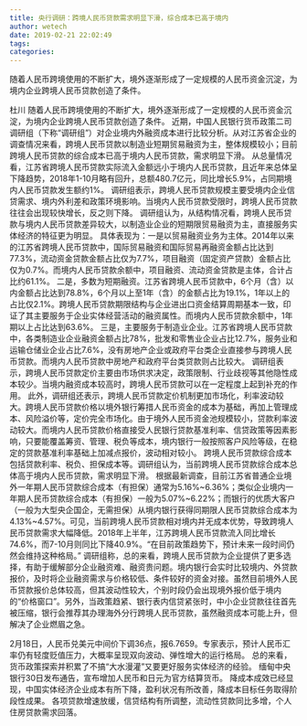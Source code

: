 ```yaml
---
title: 央行调研：跨境人民币贷款需求明显下滑，综合成本已高于境内
author: wetech
date: 2019-02-21 22:02:49
tags: 
categories: 
---
```

随着人民币跨境使用的不断扩大，境外逐渐形成了一定规模的人民币资金沉淀，为境内企业跨境人民币贷款创造了条件。
<!-- more -->
杜川
随着人民币跨境使用的不断扩大，境外逐渐形成了一定规模的人民币资金沉淀，为境内企业跨境人民币贷款创造了条件。
近期，中国人民银行货币政策二司调研组（下称“调研组”）对企业境内外融资成本进行比较分析。从对江苏省企业的调查情况来看，跨境人民币贷款以制造业短期贸易融资为主，整体规模较小；目前跨境人民币贷款的综合成本已高于境内人民币贷款，需求明显下滑。
从总量情况看，江苏省跨境人民币贷款实际流入金额远小于境内人民币贷款，且近年来总体呈下降趋势，2018年1-10月略有回升，总额480.7亿元，同比增长5.9%，占同期境内人民币贷款发生额约1%。
调研组表示，跨境人民币贷款规模主要受境内企业信贷需求、境内外利差和政策环境影响。当境内人民币贷款受限时，跨境人民币贷款往往会出现较快增长，反之则下降。
调研组认为，从结构情况看，跨境人民币贷款与境内人民币贷款差异较大，以制造业企业的短期限贸易融资为主，直接服务实体经济的特征更为明显。
具体表现为：一是以贸易融资业务为主体。2014年以来的江苏省跨境人民币贷款中，国际贸易融资和国际贸易再融资金额占比达到77.3%，流动资金贷款金额占比仅为7.7%，项目融资（固定资产贷款）金额占比仅为0.7%。而境内人民币贷款余额中，项目融资、流动资金贷款是主体，合计占比约61.1%。
二是，多数为短期融资。江苏省跨境人民币贷款中，6个月（含）以内金额占比达到78.8%，6个月以上至1年（含）的金额占比为19.1%，1年以上的占比仅2.1%。跨境人民币贷款期限结构与企业进出口资金结算周期基本一致，印证了其主要服务于企业实体经营活动的融资属性。而境内人民币贷款余额中，1年期以上占比达到63.6%。
三是，主要服务于制造业企业。江苏省跨境人民币贷款中，各类制造业企业融资金额占比78%，批发和零售业企业占比12.7%，服务业和运输仓储业企业占比7.6%，没有房地产企业或政府平台类企业直接参与跨境人民币贷款。而境内人民币贷款中房地产和政府平台类贷款则占比较大。
调研组表示，跨境人民币贷款定价主要由市场供求决定，政策限制、行业歧视等其他隐性成本较少。当境内融资成本较高时，跨境人民币贷款可以在一定程度上起到补充的作用。
此外，调研组还表示，跨境人民币贷款定价机制更加市场化，利率波动较大。跨境人民币贷款价格以境外银行筹措人民币资金的成本为基础，再加上管理成本、风险溢价等，定价完全市场化。由于境外人民币资金池规模较小，贷款利率波动较大。而境内人民币贷款价格直接受人民银行贷款基准利率、信贷政策等因素影响，只要能覆盖筹资、管理、税负等成本，境内银行一般按照客户风险等级，在稳定的贷款基准利率基础上加减点报价，波动相对较小。
跨境人民币贷款综合成本包括贷款利率、税负、担保成本等。调研组认为，当前跨境人民币贷款综合成本总体高于境内人民币贷款，需求明显下滑。
根据最新调查，目前江苏省普通企业境外一年期人民币贷款综合成本（有担保）通常为5.16%~6.36%；类似企业境内一年期人民币贷款综合成本（有担保）一般为5.07%~6.22%；而银行的优质大客户（一般为大型央企国企，无需担保）从境内银行获得同期限人民币贷款综合成本为4.13%~4.57%。可见，当前跨境人民币贷款相对境内并无成本优势，导致跨境人民币贷款需求大幅降低。2018年上半年，江苏跨境人民币贷款流入同比增长74.6%，而7-10月则同比下降40.9%。“在目前政策趋势下，预计未来一段时间仍然会维持这种格局。”
调研组称，总的来看，跨境人民币贷款为企业提供了更多选择，有助于缓解部分企业融资难、融资贵问题。境内银行会实时比较境内、外贷款报价，及时将企业融资需求与价格较低、条件较好的资金对接。虽然目前境外人民币贷款报价总体较高，但其波动性较大，个别时段仍会出现境外报价低于境内的“价格窗口”。另外，当政策趋紧、银行表内信贷紧张时，中小企业贷款往往首先被压缩，银行会推荐其办理海外分行跨境人民币贷款，虽然融资成本可能上升，但解决了企业燃眉之急。
 
 
2月18日，人民币兑美元中间价下调36点，报6.7659。专家表示，预计人民币汇率仍有轻度贬值压力，大概率呈现双向波动、弹性增大的运行格局。
总的来看，货币政策探索并积累了不搞“大水漫灌”又要更好服务实体经济的经验。
缅甸中央银行30日发布通告，宣布增加人民币和日元为官方结算货币。
降成本成效已经显现，中国实体经济企业成本有所下降，盈利状况有所改善，降成本目标任务取得阶段性成果。
各项贷款增速放缓，信贷结构有所调整，流动性贷款同比多增，个人住房贷款需求回落。
